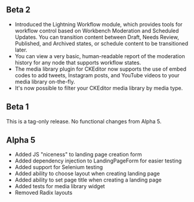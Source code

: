 ## Beta 2
* Introduced the Lightning Workflow module, which provides tools for workflow control
  based on Workbench Moderation and Scheduled Updates. You can transition content
  between Draft, Needs Review, Published, and Archived states, or schedule content
  to be transitioned later.
* You can view a very basic, human-readable report of the moderation history for any
  node that supports workflow states.
* The media library plugin for CKEditor now supports the use of embed codes to add
  tweets, Instagram posts, and YouTube videos to your media library on-the-fly.
* It's now possible to filter your CKEditor media library by media type.

## Beta 1
This is a tag-only release. No functional changes from Alpha 5.

## Alpha 5
* Added JS "niceness" to landing page creation form
* Added dependency injection to LandingPageForm for easier testing
* Added support for Selenium testing
* Added ability to choose layout when creating landing page
* Added ability to set page title when creating a landing page
* Added tests for media library widget
* Removed Radix layouts

